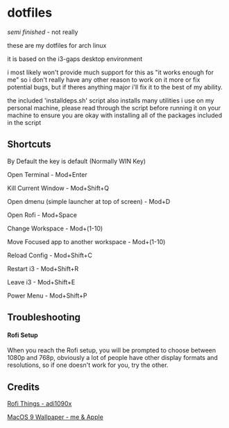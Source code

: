 # dotfiles

*semi finished* - not really

these are my dotfiles for arch linux

it is based on the i3-gaps desktop environment

i most likely won't provide much support for this as "it works enough for me" so i don't really have any other reason to work on it more or fix potential bugs, but if theres anything major i'll fix it to the best of my ability.

the included 'installdeps.sh' script also installs many utilities i use on my personal machine, please read through the script before running it on your machine to ensure you are okay with installing all of the packages included in the script

## Shortcuts

By Default the key is default (Normally WIN Key)

Open Terminal - Mod+Enter

Kill Current Window - Mod+Shift+Q

Open dmenu (simple launcher at top of screen) - Mod+D

Open Rofi - Mod+Space

Change Workspace - Mod+(1-10)

Move Focused app to another workspace - Mod+(1-10)

Reload Config - Mod+Shift+C

Restart i3 - Mod+Shift+R

Leave i3 - Mod+Shift+E

Power Menu - Mod+Shift+P

## Troubleshooting

#### Rofi Setup
When you reach the Rofi setup, you will be prompted to choose between 1080p and 768p, obviously a lot of people have other display formats and resolutions, so if one doesn't work for you, try the other.

## Credits
[Rofi Things - adi1090x](https://github.com/adi1090x/rofi)

[MacOS 9 Wallpaper - me & Apple](https://github.com/eqixcx/macos-wallpapers)